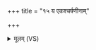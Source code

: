 +++
title = "१५ य एकश्चर्षणीनाम्"

+++
<details><summary>मूलम् (VS)</summary>

य एक॑श्चर्षणी॒नां वसू॑नामिर॒ज्यति॑।  
इन्द्रः॒ पञ्च॑ क्षिती॒नाम् ॥
</details>